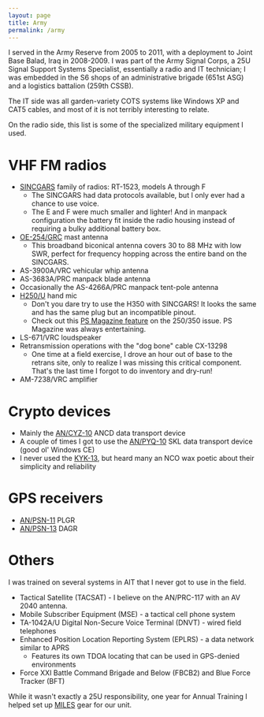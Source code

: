 ```yaml
---
layout: page
title: Army
permalink: /army
---
```


I served in the Army Reserve from 2005 to 2011, with a deployment to Joint Base Balad, Iraq in
2008-2009. I was part of the Army Signal Corps, a 25U Signal Support Systems Specialist, essentially
a radio and IT technician; I was embedded in the S6 shops of an administrative brigade (651st ASG)
and a logistics battalion (259th CSSB).

The IT side was all garden-variety COTS systems like Windows XP and CAT5 cables, and most of it is
not terribly interesting to relate.

On the radio side, this list is some of the specialized military equipment I used.

# VHF FM radios

- [SINCGARS](https://en.wikipedia.org/wiki/SINCGARS) family of radios: RT-1523, models A through F
  - The SINCGARS had data protocols available, but I only ever had a chance to use voice.
  - The E and F were much smaller and lighter! And in manpack configuration the battery fit inside
    the radio housing instead of requiring a bulky additional battery box.
- [OE-254/GRC](http://www.psmag.radionerds.com/index.php/OE-254/GRC) mast antenna
  - This broadband biconical antenna covers 30 to 88 MHz with low SWR, perfect for frequency hopping
    across the entire band on the SINCGARS.
- AS-3900A/VRC vehicular whip antenna
- AS-3683A/PRC manpack blade antenna
- Occasionally the AS-4266A/PRC manpack tent-pole antenna
- [H250/U](http://www.prc68.com/I/H250.shtml) hand mic
  - Don't you dare try to use the H350 with SINCGARS! It looks the same and has the same plug but an
    incompatible pinout.
  - Check out this
    [PS Magazine feature](https://www.logsa.army.mil/psmag/archives/PS2007/651/651-44-45.pdf) on the
    250/350 issue. PS Magazine was always entertaining.
- LS-671/VRC loudspeaker
- Retransmission operations with the "dog bone" cable CX-13298
  - One time at a field exercise, I drove an hour out of base to the retrans site, only to realize I
    was missing this critical component. That's the last time I forgot to do inventory and dry-run!
- AM-7238/VRC amplifier

# Crypto devices

- Mainly the [AN/CYZ-10](https://en.wikipedia.org/wiki/AN/CYZ-10) ANCD data transport device
- A couple of times I got to use the [AN/PYQ-10](https://en.wikipedia.org/wiki/AN/PYQ-10) SKL data
  transport device (good ol' Windows CE)
- I never used the [KYK-13](https://en.wikipedia.org/wiki/KYK-13), but heard many an NCO wax poetic
  about their simplicity and reliability

# GPS receivers

- [AN/PSN-11](https://en.wikipedia.org/wiki/Precision_Lightweight_GPS_Receiver) PLGR
- [AN/PSN-13](https://en.wikipedia.org/wiki/Defense_Advanced_GPS_Receiver) DAGR

# Others

I was trained on several systems in AIT that I never got to use in the field.

- Tactical Satellite (TACSAT) - I believe on the AN/PRC-117 with an AV 2040 antenna.
- Mobile Subscriber Equipment (MSE) - a tactical cell phone system
- TA-1042A/U Digital Non-Secure Voice Terminal (DNVT) - wired field telephones
- Enhanced Position Location Reporting System (EPLRS) - a data network similar to APRS
  - Features its own TDOA locating that can be used in GPS-denied environments
- Force XXI Battle Command Brigade and Below (FBCB2) and Blue Force Tracker (BFT)

While it wasn't exactly a 25U responsibility, one year for Annual Training I helped set up
[MILES](https://en.wikipedia.org/wiki/Multiple_integrated_laser_engagement_system) gear for our
unit.
